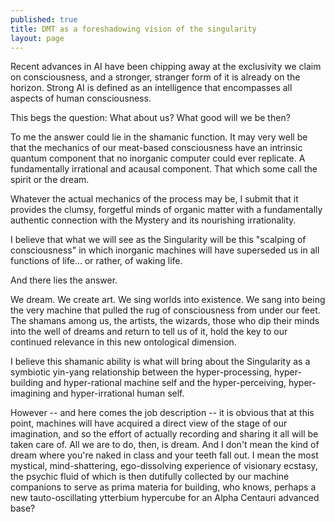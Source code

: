 ```yaml
---
published: true
title: DMT as a foreshadowing vision of the singularity
layout: page
---
```


Recent advances in AI have been chipping away at the exclusivity we claim on consciousness, and a stronger, stranger form of it is already on the horizon. Strong AI is defined as an intelligence that encompasses all aspects of human consciousness. 

This begs the question: What about us? What good will we be then? 

To me the answer could lie in the shamanic function. It may very well be that the mechanics of our meat-based consciousness have an intrinsic quantum component that no inorganic computer could ever replicate. A fundamentally irrational and acausal component. That which some call the spirit or the dream. 

Whatever the actual mechanics of the process may be, I submit that it provides the clumsy, forgetful minds of organic matter with a fundamentally authentic connection with the Mystery and its nourishing irrationality. 

I believe that what we will see as the Singularity will be this "scalping of consciousness" in which inorganic machines will have superseded us in all functions of life... or rather, of waking life. 

And there lies the answer. 

We dream. We create art. We sing worlds into existence. We sang into being the very machine that pulled the rug of consciousness from under our feet. The shamans among us, the artists, the wizards, those who dip their minds into the well of dreams and return to tell us of it, hold the key to our continued relevance in this new ontological dimension.

I believe this shamanic ability is what will bring about the Singularity as a symbiotic yin-yang relationship between the hyper-processing, hyper-building and hyper-rational machine self and the hyper-perceiving, hyper-imagining and hyper-irrational human self. 

However -- and here comes the job description -- it is obvious that at this point, machines will have acquired a direct view of the stage of our imagination, and so the effort of actually recording and sharing it all will be taken care of. All we are to do, then, is dream. And I don't mean the kind of dream where you're naked in class and your teeth fall out. I mean the most mystical, mind-shattering, ego-dissolving experience of visionary ecstasy, the psychic fluid of which is then dutifully collected by our machine companions to serve as prima materia for building, who knows, perhaps a new tauto-oscillating ytterbium hypercube for an Alpha Centauri advanced base?
